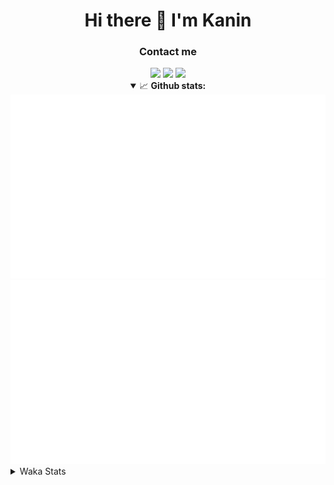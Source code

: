 <div align="center">
 <h1>Hi there 👋 I'm Kanin</h1>
 <h3>Contact me</h3>
 <a href="mailto:im@kanin.dev"><img src="https://img.shields.io/badge/gmail-%23D14836.svg?&style=for-the-badge&logo=gmail&logoColor=white"/></a>
 <a href="https://twitter.com/KaninTwt"><img src="https://img.shields.io/badge/twitter-%231DA1F2.svg?&style=for-the-badge&logo=twitter&logoColor=white"/></a>
 <a href="https://www.linkedin.com/in/KaninDev"><img src="https://img.shields.io/badge/linkedin-%230077B5.svg?&style=for-the-badge&logo=linkedin&logoColor=white"/></a>
<details open>
  <summary>📈 <b>Github stats:</b></summary>
  <img src="https://github.com/Kanin/Kanin/blob/master/scripts/GitHubStats/generated/overview.svg"/>
  <img src="https://github.com/Kanin/Kanin/blob/master/scripts/GitHubStats/generated/languages.svg"/>
</details>
</div>

<details>
 <summary>Waka Stats</summary>

<!--START_SECTION:waka-->
![Code Time](http://img.shields.io/badge/Code%20Time-2%2C736%20hrs%204%20mins-blue)

![Profile Views](http://img.shields.io/badge/Profile%20Views-0-blue)

![Lines of code](https://img.shields.io/badge/From%20Hello%20World%20I%27ve%20Written-863.1%20thousand%20lines%20of%20code-blue)

**🐱 My GitHub Data** 

> 📦 182.5 kB Used in GitHub's Storage 
 > 
> 🏆 130 Contributions in the Year 2025
 > 
> 🚫 Not Opted to Hire
 > 
> 📜 29 Public Repositories 
 > 
> 🔑 19 Private Repositories 
 > 
**I'm an Early 🐤** 

```text
🌞 Morning                3009 commits        ███████░░░░░░░░░░░░░░░░░░   27.51 % 
🌆 Daytime                3221 commits        ███████░░░░░░░░░░░░░░░░░░   29.45 % 
🌃 Evening                3145 commits        ███████░░░░░░░░░░░░░░░░░░   28.76 % 
🌙 Night                  1561 commits        ████░░░░░░░░░░░░░░░░░░░░░   14.27 % 
```
📅 **I'm Most Productive on Monday** 

```text
Monday                   2123 commits        █████░░░░░░░░░░░░░░░░░░░░   19.41 % 
Tuesday                  1589 commits        ████░░░░░░░░░░░░░░░░░░░░░   14.53 % 
Wednesday                1100 commits        ███░░░░░░░░░░░░░░░░░░░░░░   10.06 % 
Thursday                 1673 commits        ████░░░░░░░░░░░░░░░░░░░░░   15.30 % 
Friday                   1827 commits        ████░░░░░░░░░░░░░░░░░░░░░   16.71 % 
Saturday                 1046 commits        ██░░░░░░░░░░░░░░░░░░░░░░░   09.56 % 
Sunday                   1578 commits        ████░░░░░░░░░░░░░░░░░░░░░   14.43 % 
```


📊 **This Week I Spent My Time On** 

```text
🕑︎ Time Zone: America/New_York

💬 Programming Languages: 
TypeScript               14 hrs 54 mins      █████████████████░░░░░░░░   69.71 % 
Python                   3 hrs 12 mins       ████░░░░░░░░░░░░░░░░░░░░░   15.01 % 
CSS                      59 mins             █░░░░░░░░░░░░░░░░░░░░░░░░   04.64 % 
JavaScript               57 mins             █░░░░░░░░░░░░░░░░░░░░░░░░   04.51 % 
TOML                     25 mins             ░░░░░░░░░░░░░░░░░░░░░░░░░   01.98 % 

🔥 Editors: 
VS Code                  21 hrs 5 mins       █████████████████████████   98.62 % 
PyCharm                  17 mins             ░░░░░░░░░░░░░░░░░░░░░░░░░   01.38 % 

🐱‍💻 Projects: 
Site                     20 hrs 2 mins       ███████████████████████░░   93.69 % 
4-2                      56 mins             █░░░░░░░░░░░░░░░░░░░░░░░░   04.39 % 
NailaSite                11 mins             ░░░░░░░░░░░░░░░░░░░░░░░░░   00.91 % 
website-new              6 mins              ░░░░░░░░░░░░░░░░░░░░░░░░░   00.54 % 
NailaDjango              5 mins              ░░░░░░░░░░░░░░░░░░░░░░░░░   00.46 % 

💻 Operating System: 
Windows                  21 hrs 23 mins      █████████████████████████   100.00 % 
```

**I Mostly Code in Python** 

```text
Python                   33 repos            ███████████████░░░░░░░░░░   61.11 % 
Java                     7 repos             ███░░░░░░░░░░░░░░░░░░░░░░   12.96 % 
TypeScript               6 repos             ███░░░░░░░░░░░░░░░░░░░░░░   11.11 % 
HTML                     3 repos             █░░░░░░░░░░░░░░░░░░░░░░░░   05.56 % 
Kotlin                   1 repo              ░░░░░░░░░░░░░░░░░░░░░░░░░   01.85 % 
```



**Timeline**

![Lines of Code chart](https://raw.githubusercontent.com/Kanin/Kanin/master/assets/bar_graph.png)


 Last Updated on 13/06/2025 12:06:36 UTC
<!--END_SECTION:waka-->
</details>
